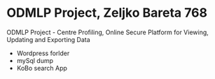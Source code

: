 # ODMLP Project, Zeljko Bareta 768

ODMLP Project - Centre Profiling, Online Secure Platform for Viewing, Updating and Exporting Data
- Wordpress forlder
- mySql dump
- KoBo search App
